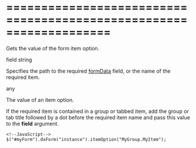 <!--**
/*-------------------------------------------
    Auto-generated file. Do not modify.
-------------------------------------------

**-->
===================================================================
===================================================================

<!--shortDescription-->
Gets the value of the form item option.
<!--/shortDescription-->

<!--paramName1-->field<!--/paramName1-->
<!--paramType1-->string<!--/paramType1-->
<!--paramDescription1-->
Specifies the path to the required <a href="/Documentation/16_2/ApiReference/UI_Widgets/dxForm/Configuration/#formData">formData</a> field, or the name of the required item.
<!--/paramDescription1-->

<!--returnType-->any<!--/returnType-->
<!--returnDescription-->
The value of an item option.
<!--/returnDescription-->

<!--fullDescription-->
If the required item is contained in a group or tabbed item, add the group or tab title followed by a dot before the required item name and pass this value to the **field** argument.

    <!--JavaScript-->
    $("#myForm").dxForm("instance").itemOption("MyGroup.MyItem");
<!--/fullDescription-->